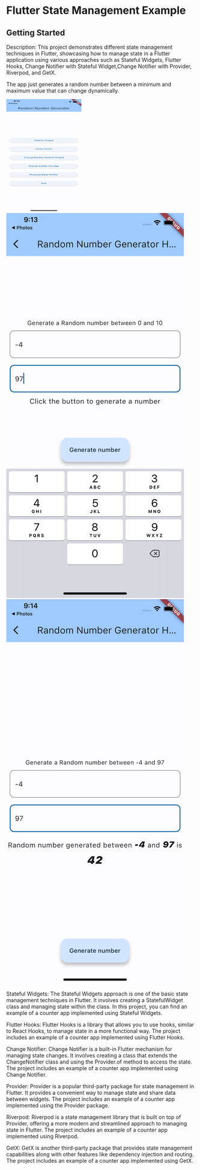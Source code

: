 # Flutter State Management Example



## Getting Started

Description:
This project demonstrates different state management techniques in Flutter, showcasing how to manage state in a Flutter application using various approaches such as Stateful Widgets, Flutter Hooks, Change Notifier with Stateful Widget,Change Notifier with Provider, Riverpod, and GetX.

The app just generates a random number between a minimum and maximum value that can change dynamically.

<img src="/assets/selector_page.png"  width="200" height="300">  ![](/assets/min_max_input.png)  ![](/assets/random_number.png)

Stateful Widgets:
The Stateful Widgets approach is one of the basic state management techniques in Flutter. It involves creating a StatefulWidget class and managing state within the class. In this project, you can find an example of a counter app implemented using Stateful Widgets.

Flutter Hooks:
Flutter Hooks is a library that allows you to use hooks, similar to React Hooks, to manage state in a more functional way. The project includes an example of a counter app implemented using Flutter Hooks.

Change Notifier:
Change Notifier is a built-in Flutter mechanism for managing state changes. It involves creating a class that extends the ChangeNotifier class and using the Provider.of method to access the state. The project includes an example of a counter app implemented using Change Notifier.

Provider:
Provider is a popular third-party package for state management in Flutter. It provides a convenient way to manage state and share data between widgets. The project includes an example of a counter app implemented using the Provider package.

Riverpod:
Riverpod is a state management library that is built on top of Provider, offering a more modern and streamlined approach to managing state in Flutter. The project includes an example of a counter app implemented using Riverpod.

GetX:
GetX is another third-party package that provides state management capabilities along with other features like dependency injection and routing. The project includes an example of a counter app implemented using GetX.

